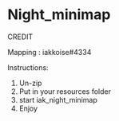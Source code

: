 # Night_minimap

CREDIT

Mapping : iakkoise#4334

Instructions:
1. Un-zip
2. Put in your resources folder
3. start iak_night_minimap
4. Enjoy
